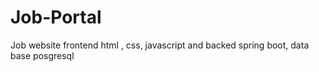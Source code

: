 # Job-Portal
Job website frontend html , css, javascript and backed spring boot, data base posgresql
